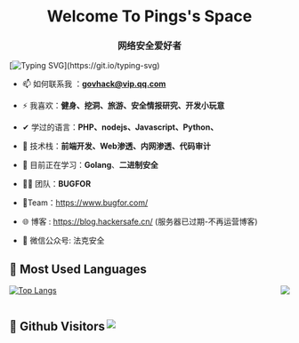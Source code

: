 <h1 align="center"> Welcome To Pings's Space </h1>
<h3 align="center">网络安全爱好者</h3>

[![Typing SVG](https://readme-typing-svg.demolab.com?font=&pause=1000&color=00FF00&background=000000&vCenter=true&random=false&width=435&lines=%E2%AC%9B%3E+Welcome+To+Pings's+Space.)](https://git.io/typing-svg)



- 📫 如何联系我 ：**govhack@vip.qq.com** 
- ⚡ 我喜欢：**健身、挖洞、旅游、安全情报研究、开发小玩意**
- ✔  学过的语言：**PHP、nodejs、Javascript、Python、** 
- 🚪  技术栈：**前端开发、Web渗透、内网渗透、代码审计**
- 📕  目前正在学习：**Golang**、**二进制安全**
-  🐱‍👤 团队：**BUGFOR** 

- 🔗Team：https://www.bugfor.com/ 
- :globe_with_meridians: 博客 : https://blog.hackersafe.cn/ (服务器已过期-不再运营博客)


- :tada: 微信公众号: 法克安全  







## &#x1f4dd; Most Used Languages

[![Top Langs](https://github-readme-stats.vercel.app/api/top-langs/?username=BugFor-Pings&hide=html)](https://blog.hackersafe.cn/)
<img align="right" src="https://github-readme-stats.vercel.app/api?username=BugFor-Pings&show_icons=flash" />

<h2 align="left" style="display: inline-block;"> &#x1f92b; Github Visitors   

  
<img align="right" src="https://profile-counter.glitch.me/BugFor-Pings/count.svg" /> 
</h2> 


